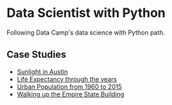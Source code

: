 # Data Scientist with Python
Following Data Camp's data science with Python path.

## Case Studies

- [Sunlight in Austin](https://github.com/surfman-k/Data-Scientist-with-Python/blob/master/pandas%20Foundations/case-study-sunlight-in-austin.py "SUNLIGHT IN austin")
- [Life Expectancy through the years](https://github.com/surfman-k/Data-Scientist-with-Python/tree/master/Cleaning%20Data%20in%20Python "Cleaning Data in Python Folder")
- [Urban Population from 1960 to 2015](https://github.com/surfman-k/Data-Scientist-with-Python/tree/master/Python%20Data%20Science%20Toolbox%20Part%202 "Python Toolbox Part 2 Folder")
- [Walking up the Empire State Building](https://github.com/surfman-k/Data-Scientist-with-Python/tree/master/Intermediate%20Python%20for%20Data%20Science "Intermediate Python Folder")
